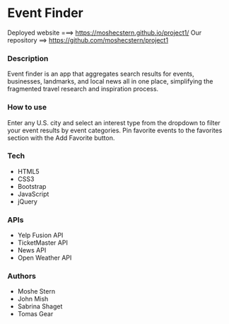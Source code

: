 # Event Finder

Deployed website ===> https://moshecstern.github.io/project1/ 
Our repository ==> https://github.com/moshecstern/project1

### Description 
Event finder is an app that aggregates search results for events, businesses, landmarks, and local news all in one place, simplifying the fragmented travel research and inspiration process. 

### How to use 
Enter any U.S. city and select an interest type from the dropdown to filter your event results by event categories. Pin favorite events to the favorites section with the Add Favorite button. 

### Tech

* HTML5
* CSS3
* Bootstrap
* JavaScript
* jQuery 

### APIs

* Yelp Fusion API
* TicketMaster API
* News API
* Open Weather API 

### Authors 

* Moshe Stern
* John Mish
* Sabrina Shaget
* Tomas Gear 


